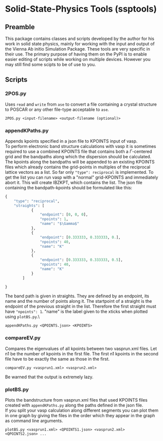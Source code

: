 # Solid-State-Physics Tools (ssptools)

## Preamble

This package contains classes and scripts developed by the author for his work in solid state physics, mainly for working with the input and output
of the Vienna Ab initio Simulation Package. These tools are very specific in their use. The primary purpose of having them on the PyPI is to enable
easier editing of scripts while working on multiple devices. However you may still find some scipts to be of use to you.

## Scripts

### 2POS.py

Uses `read` and `write` from `ase` to convert a file containing a crystal structure to POSCAR or any other file-type acceptable to `ase`.
```console
2POS.py <input-filename> <output-filename (optional)>
```
### appendKPaths.py

Appends kpoints specified in a json file to KPOINTS input of vasp.\
To perform electronic band structure calculations with vasp it is sometimes required to use a combined KPOINTS file that contains both
a $\Gamma$-centered grid and the bandpaths along which the dispersion should be calculated. The kpoints along the bandpaths will be appended
to an existing KPOINTS files which already contains the grid-points in multiples of the reciprocal lattice vectors as a list. So far
only `"type": reciprocal` is implemented. To get the list you can run vasp with a \"normal\" grid-KPOINTS and immediately abort it.
This will create IBZKPT, which contains the list. The json file
containing the bandpath-kpoints should be formulated like this:
```python
{
    "type": "reciprocal",
    "straights": [
            {
                "endpoint": [0, 0, 0],
                "npoints": 1,
                "name": "$\Gamma$"
            },
            {
                "endpoint": [0.333333, 0.333333, 0.],
                "npoints": 40,
                "name": "K"
            },
            {
                "endpoint": [0.333333, 0.333333, 0.5],
                "npoints": 40,
                "name": "K"
            }
        ]

}
```
The band path is given in straights. They are defined by an endpoint, its name and the number of points along it.
The startpoint of a straight is the endpoint of the previous straight in the list. Therefore the first straight must have `"npoints": 1`. "name"
is the label given to the xticks when plotted using `plotBS.py`.\

```console
appendKPaths.py <QPOINTS.json> <KPOINTS>
```

### compareEV.py

Compares the eigenvalues of all kpoints between two vasprun.xml files. Let n1 be the number of kpoints in the first file. The first n1 kpoints
in the second file have to be exactly the same as those in the first.
```console
compareEV.py <vasprun1.xml> <vasprun2.xml>
```
Be warned that the output is extremely lazy.

### plotBS.py

Plots the bandstructure from vasprun.xml files that used KPOINTS files created with `appendKPaths.py` along the paths defined in the json file.\
If you split your vasp calculation along different segments you can plot them in one graph by giving the files in the order which they appear in the
graph as command line arguments.
```console
plotBS.py <vasprun1.xml> <QPOINTS1.json> <vasprun2.xml> <QPOINTS2.json> ...
```

